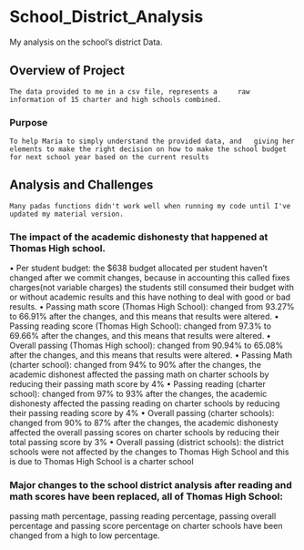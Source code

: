 # School_District_Analysis
My analysis on the school’s district Data.

## Overview of Project
	The data provided to me in a csv file, represents a 	raw information of 15 charter and high schools combined. 

### Purpose
	To help Maria to simply understand the provided data, and 	giving her elements to make the right decision on how to make the school budget for next school year based on the current results 
## Analysis and Challenges
	Many padas functions didn't work well when running my code until I've 	updated my material version.

### The impact of the academic dishonesty that happened at Thomas High school.
•	Per student budget: the $638 budget allocated per student haven’t changed after we commit changes, because in accounting this called fixes charges(not variable charges) the students still consumed their budget with or without academic results and this have nothing to deal with good or bad results.
•	Passing math score (Thomas High School): changed from 93.27% to 66.91% after the changes, and this means that results were altered.
•	Passing reading score (Thomas High School): changed from 97.3% to 69.66% after the changes, and this means that results were altered.
•	Overall passing (Thomas High school): changed from 90.94% to 65.08% after the changes, and this means that results were altered.
•	Passing Math (charter school): changed from 94% to 90% after the changes, the academic dishonest affected the passing math on charter schools by reducing their passing math score by 4%
•	Passing reading (charter school): changed from 97% to 93% after the changes, the academic dishonesty affected the passing reading on charter schools by reducing their passing reading score by 4%
•	Overall passing (charter schools): changed from 90% to 87% after the changes, the academic dishonesty affected the overall passing scores on charter schools by reducing their total passing score by 3%
•	Overall passing (district schools): the district schools were not affected by the changes to Thomas High School and this is due to Thomas High School is a charter school
### Major changes to the school district analysis after reading and math scores have been replaced, all of Thomas High School:
passing math percentage, passing reading percentage, passing overall percentage and passing score percentage on charter schools have been changed from a high to low percentage.
